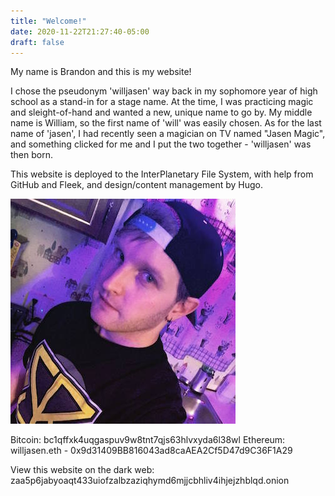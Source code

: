 ```yaml
---
title: "Welcome!"
date: 2020-11-22T21:27:40-05:00
draft: false
---
```

My name is Brandon and this is my website!

I chose the pseudonym 'willjasen' way back in my sophomore year of high school as a stand-in for a stage name. At the time, I was practicing magic and sleight-of-hand and wanted a new, unique name to go by. My middle name is William, so the first name of 'will' was easily chosen. As for the last name of 'jasen', I had recently seen a magician on TV named "Jasen Magic", and something clicked for me and I put the two together - 'willjasen' was then born.

This website is deployed to the InterPlanetary File System, with help from GitHub and Fleek, and design/content management by Hugo.

![Me](/posts/profile_pic.jpg#center)

Bitcoin: bc1qffxk4uqgaspuv9w8tnt7qjs63hlvxyda6l38wl
Ethereum: willjasen.eth - 0x9d31409BB816043ad8caAEA2Cf5D47d9C36F1A29

View this website on the dark web: zaa5p6jabyoaqt433uiofzalbzaziqhymd6mjjcbhliv4ihjejzhblqd.onion
